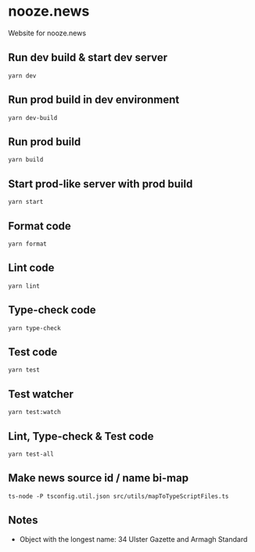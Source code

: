 # nooze.news

Website for nooze.news

## Run dev build & start dev server

`yarn dev`

## Run prod build in dev environment

`yarn dev-build`

## Run prod build

`yarn build`

## Start prod-like server with prod build

`yarn start`

## Format code

`yarn format`

## Lint code

`yarn lint`

## Type-check code

`yarn type-check`

## Test code

`yarn test`

## Test watcher

`yarn test:watch`

## Lint, Type-check & Test code

`yarn test-all`

## Make news source id / name bi-map

`ts-node -P tsconfig.util.json src/utils/mapToTypeScriptFiles.ts` 

## Notes

 * Object with the longest name: 34 Ulster Gazette and Armagh Standard

